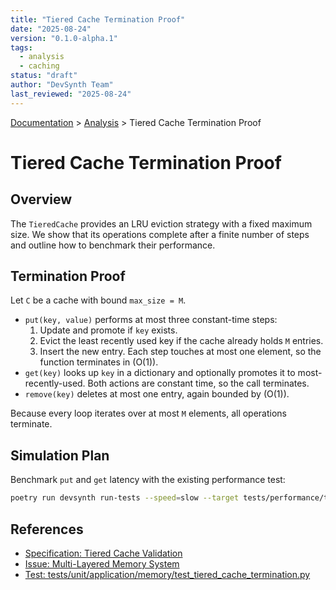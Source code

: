 ```yaml
---
title: "Tiered Cache Termination Proof"
date: "2025-08-24"
version: "0.1.0-alpha.1"
tags:
  - analysis
  - caching
status: "draft"
author: "DevSynth Team"
last_reviewed: "2025-08-24"
---
```

<div class="breadcrumbs">
<a href="../index.md">Documentation</a> &gt; <a href="index.md">Analysis</a> &gt; Tiered Cache Termination Proof
</div>

# Tiered Cache Termination Proof

## Overview
The `TieredCache` provides an LRU eviction strategy with a fixed maximum size. We show that its operations complete after a finite number of steps and outline how to benchmark their performance.

## Termination Proof
Let `C` be a cache with bound `max_size = M`.

- `put(key, value)` performs at most three constant-time steps:
  1. Update and promote if `key` exists.
  2. Evict the least recently used key if the cache already holds `M` entries.
  3. Insert the new entry.
  Each step touches at most one element, so the function terminates in \(O(1)\).
- `get(key)` looks up `key` in a dictionary and optionally promotes it to most-recently-used. Both actions are constant time, so the call terminates.
- `remove(key)` deletes at most one entry, again bounded by \(O(1)\).

Because every loop iterates over at most `M` elements, all operations terminate.

## Simulation Plan
Benchmark `put` and `get` latency with the existing performance test:

```bash
poetry run devsynth run-tests --speed=slow --target tests/performance/test_cache_benchmarks.py
```

## References
- [Specification: Tiered Cache Validation](../specifications/tiered-cache-validation.md)
- [Issue: Multi-Layered Memory System](../../issues/multi-layered-memory-system.md)
- [Test: tests/unit/application/memory/test_tiered_cache_termination.py](../../tests/unit/application/memory/test_tiered_cache_termination.py)
